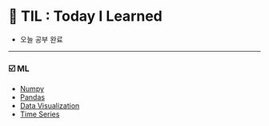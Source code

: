 # :scroll: TIL : Today I Learned
* 오늘 공부 완료

---
### :ballot_box_with_check: ML
* [Numpy](https://github.com/yongchoooon/TIL/tree/main/ML/numpy)
* [Pandas](https://github.com/yongchoooon/TIL/tree/main/ML/pandas)
* [Data Visualization](https://github.com/yongchoooon/TIL/tree/main/ML/Data_Visualiztion)
* [Time Series](https://github.com/yongchoooon/TIL/tree/main/ML/Time_Series)